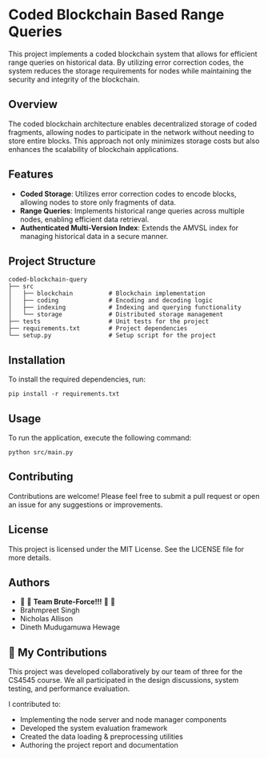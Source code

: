 # Coded Blockchain Based Range Queries

This project implements a coded blockchain system that allows for efficient range queries on historical data. By utilizing error correction codes, the system reduces the storage requirements for nodes while maintaining the security and integrity of the blockchain.

## Overview

The coded blockchain architecture enables decentralized storage of coded fragments, allowing nodes to participate in the network without needing to store entire blocks. This approach not only minimizes storage costs but also enhances the scalability of blockchain applications.

## Features

- **Coded Storage**: Utilizes error correction codes to encode blocks, allowing nodes to store only fragments of data.
- **Range Queries**: Implements historical range queries across multiple nodes, enabling efficient data retrieval.
- **Authenticated Multi-Version Index**: Extends the AMVSL index for managing historical data in a secure manner.

## Project Structure

```
coded-blockchain-query
├── src
│   ├── blockchain          # Blockchain implementation
│   ├── coding              # Encoding and decoding logic
│   ├── indexing            # Indexing and querying functionality
│   └── storage             # Distributed storage management
├── tests                   # Unit tests for the project
├── requirements.txt        # Project dependencies
└── setup.py                # Setup script for the project
```

## Installation

To install the required dependencies, run:

```
pip install -r requirements.txt
```

## Usage

To run the application, execute the following command:

```
python src/main.py
```

## Contributing

Contributions are welcome! Please feel free to submit a pull request or open an issue for any suggestions or improvements.

## License

This project is licensed under the MIT License. See the LICENSE file for more details.

## Authors

- :raised_hands: :raised_hands: **Team Brute-Force!!!** :raised_hands: :raised_hands:
- Brahmpreet Singh
- Nicholas Allison
- Dineth Mudugamuwa Hewage

## 📌 My Contributions

This project was developed collaboratively by our team of three for the CS4545 course. We all participated in the design discussions, system testing, and performance evaluation. 

I contributed to:
- Implementing the node server and node manager components
- Developed the system evaluation framework
- Created the data loading & preprocessing utilities
- Authoring the project report and documentation
